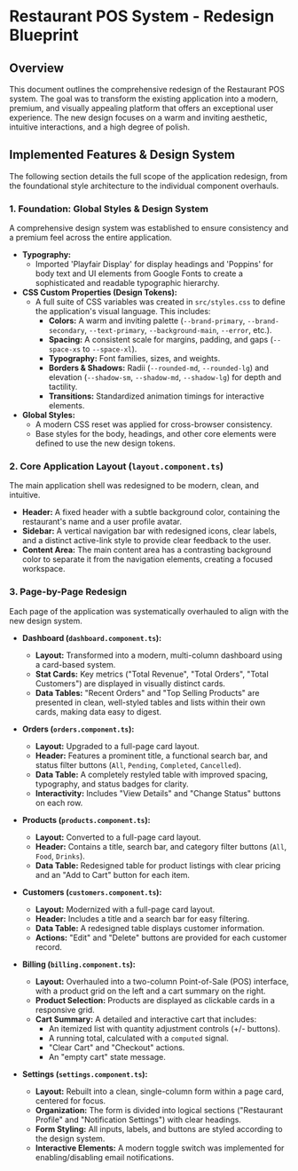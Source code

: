 # Restaurant POS System - Redesign Blueprint

## Overview

This document outlines the comprehensive redesign of the Restaurant POS system. The goal was to transform the existing application into a modern, premium, and visually appealing platform that offers an exceptional user experience. The new design focuses on a warm and inviting aesthetic, intuitive interactions, and a high degree of polish.

## Implemented Features & Design System

The following section details the full scope of the application redesign, from the foundational style architecture to the individual component overhauls.

### 1. Foundation: Global Styles & Design System

A comprehensive design system was established to ensure consistency and a premium feel across the entire application.

- **Typography:**
    - Imported 'Playfair Display' for display headings and 'Poppins' for body text and UI elements from Google Fonts to create a sophisticated and readable typographic hierarchy.
- **CSS Custom Properties (Design Tokens):**
    - A full suite of CSS variables was created in `src/styles.css` to define the application's visual language. This includes:
        - **Colors:** A warm and inviting palette (`--brand-primary`, `--brand-secondary`, `--text-primary`, `--background-main`, `--error`, etc.).
        - **Spacing:** A consistent scale for margins, padding, and gaps (`--space-xs` to `--space-xl`).
        - **Typography:** Font families, sizes, and weights.
        - **Borders & Shadows:** Radii (`--rounded-md`, `--rounded-lg`) and elevation (`--shadow-sm`, `--shadow-md`, `--shadow-lg`) for depth and tactility.
        - **Transitions:** Standardized animation timings for interactive elements.
- **Global Styles:**
    - A modern CSS reset was applied for cross-browser consistency.
    - Base styles for the body, headings, and other core elements were defined to use the new design tokens.

### 2. Core Application Layout (`layout.component.ts`)

The main application shell was redesigned to be modern, clean, and intuitive.

- **Header:** A fixed header with a subtle background color, containing the restaurant's name and a user profile avatar.
- **Sidebar:** A vertical navigation bar with redesigned icons, clear labels, and a distinct active-link style to provide clear feedback to the user.
- **Content Area:** The main content area has a contrasting background color to separate it from the navigation elements, creating a focused workspace.

### 3. Page-by-Page Redesign

Each page of the application was systematically overhauled to align with the new design system.

- **Dashboard (`dashboard.component.ts`):**
    - **Layout:** Transformed into a modern, multi-column dashboard using a card-based system.
    - **Stat Cards:** Key metrics ("Total Revenue", "Total Orders", "Total Customers") are displayed in visually distinct cards.
    - **Data Tables:** "Recent Orders" and "Top Selling Products" are presented in clean, well-styled tables and lists within their own cards, making data easy to digest.

- **Orders (`orders.component.ts`):**
    - **Layout:** Upgraded to a full-page card layout.
    - **Header:** Features a prominent title, a functional search bar, and status filter buttons (`All`, `Pending`, `Completed`, `Cancelled`).
    - **Data Table:** A completely restyled table with improved spacing, typography, and status badges for clarity.
    - **Interactivity:** Includes "View Details" and "Change Status" buttons on each row.

- **Products (`products.component.ts`):**
    - **Layout:** Converted to a full-page card layout.
    - **Header:** Contains a title, search bar, and category filter buttons (`All`, `Food`, `Drinks`).
    - **Data Table:** Redesigned table for product listings with clear pricing and an "Add to Cart" button for each item.

- **Customers (`customers.component.ts`):**
    - **Layout:** Modernized with a full-page card layout.
    - **Header:** Includes a title and a search bar for easy filtering.
    - **Data Table:** A redesigned table displays customer information.
    - **Actions:** "Edit" and "Delete" buttons are provided for each customer record.

- **Billing (`billing.component.ts`):**
    - **Layout:** Overhauled into a two-column Point-of-Sale (POS) interface, with a product grid on the left and a cart summary on the right.
    - **Product Selection:** Products are displayed as clickable cards in a responsive grid.
    - **Cart Summary:** A detailed and interactive cart that includes:
        - An itemized list with quantity adjustment controls (+/- buttons).
        - A running total, calculated with a `computed` signal.
        - "Clear Cart" and "Checkout" actions.
        - An "empty cart" state message.

- **Settings (`settings.component.ts`):**
    - **Layout:** Rebuilt into a clean, single-column form within a page card, centered for focus.
    - **Organization:** The form is divided into logical sections ("Restaurant Profile" and "Notification Settings") with clear headings.
    - **Form Styling:** All inputs, labels, and buttons are styled according to the design system.
    - **Interactive Elements:** A modern toggle switch was implemented for enabling/disabling email notifications.
